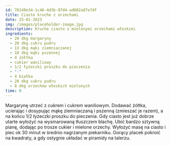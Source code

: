```yaml
---
id: 70149e34-1c46-4d3b-97d4-ad802a87e7df
title: Ciasto kruche z orzechami
date: 25-01-2023
img: /images/placeholder-image.jpg
description: Kruche ciasto z mielonymi orzechami włoskimi
ingredients:
  - 20 dkg margaryny
  - 20 dkg cukru pudru
  - 13 dkg mąki ziemniaczanej
  - 18 dkg mąki pszennej
  - 4 żółtka
  - cukier waniliowy
  - 1/2 łyżeczki proszku do pieczenia
  - "-"
  - 4 białka
  - 20 dkg cukru pudru
  - 8 dkg orzechów włoskich mielonych
time: 0
---
```

Margarynę utrzeć z cukrem i cukrem waniliowym. Dodawać żółtka, ucierając i dosypując mąkę ziemniaczaną i pszenną (zmieszać je razem), a na końcu 1/2 łyżeczki proszku do pieczenia. Gdy ciasto jest już dobrze utarte wyłożyć na wysmarowaną tłuszczem blachę. Ubić bardzo sztywną pianę, dodając po trosze cukier i mielone orzechy. Wyłożyć masę na ciasto i piec ok 30 minut w średnio nagrzanym piekarniku. Gorący placek pokroić na kwadraty, a gdy ostygnie układać w piramidy na talerzu.